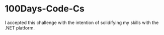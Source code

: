# 100Days-Code-Cs
I accepted this challenge with the intention of solidifying my skills with the .NET platform.

